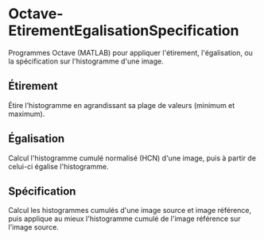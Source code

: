 # Octave-EtirementEgalisationSpecification
Programmes Octave (MATLAB) pour appliquer l'étirement, l'égalisation, ou la spécification sur l'histogramme d'une image.

## Étirement

Étire l'histogramme en agrandissant sa plage de valeurs (minimum et maximum).

## Égalisation

Calcul l'histogramme cumulé normalisé (HCN) d'une image, puis à partir de celui-ci égalise l'histogramme.

## Spécification

Calcul les histogrammes cumulés d'une image source et image référence, puis applique au mieux l'histogramme cumulé de l'image référence sur l'image source.
